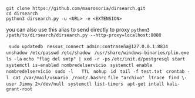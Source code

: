 ```
git clone https://github.com/maurosoria/dirsearch.git
cd dirsearch
python3 dirsearch.py -u <URL> -e <EXTENSION>
```

you can also use this alias to send directly to proxy
`python3 /path/to/dirsearch/dirsearch.py --http-proxy=localhost:8080`




``` sudo updatedb``` 
``` nessus_connect admin:contraseña@127.0.0.1:8834``` 
``` unshadow /etc/passwd /etc/shadow``` 
``` /usr/share/windows-binaries/plin.exe``` 
``` ``` 
``` ls -la``` 
``` echo "flag del smtp" | xxd -r -ps ``` 
``` /etc/init.d/postgresql start ``` 
``` systemctl is-enabled nombredelservicio``` 
``` systemctl enable nombredelservicio``` 
``` sudo -l``` 
``` ``` 
``` TTL``` 
``` nohup``` 
``` id``` 
``` tail -f test.txt``` 
``` crontab -l``` 
``` cat /var/mail/usuario``` 
``` /root/.bashrc``` 
``` file "archivo" ``` 
``` ltrace``` 
``` find \-user Jimmy 2>/dev/null``` 
``` systemctl list-timers``` 
``` apt-get intall kali-grant-root``` 
